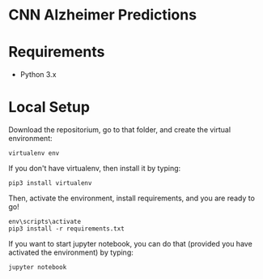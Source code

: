 # CNN Alzheimer Predictions


# Requirements
* Python 3.x


# Local Setup
Download the repositorium, go to that folder, and create the virtual environment:
```
virtualenv env
```

If you don't have virtualenv, then install it by typing:
```
pip3 install virtualenv
```

Then, activate the environment, install requirements, and you are ready to go!
```
env\scripts\activate
pip3 install -r requirements.txt 
```

If you want to start jupyter notebook, you can do that (provided you have activated the environment) by typing:
```
jupyter notebook
```
